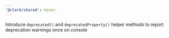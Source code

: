 ```yaml
---
'@clerk/shared': minor
---
```


Introduce `deprecated()` and `deprecatedProperty()` helper methods to report deprecation warnings once on console

